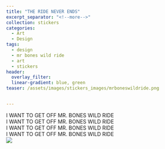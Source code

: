 ```yaml
---
title: "THE RIDE NEVER ENDS"
excerpt_separator: "<!--more-->"
collection: stickers
categories:
  - Art
  - Design
tags:
  - design
  - mr bones wild ride
  - art
  - stickers
header: 
  overlay_filter: 
  linear-gradient: blue, green
teaser: /assets/images/stickers_images/mrboneswildride.png


---
```

I WANT TO GET OFF MR. BONES WILD RIDE  
I WANT TO GET OFF MR. BONES WILD RIDE  
I WANT TO GET OFF MR. BONES WILD RIDE  
I WANT TO GET OFF MR. BONES WILD RIDE  
![](../assets/images/stickers_images/mrboneswildride)